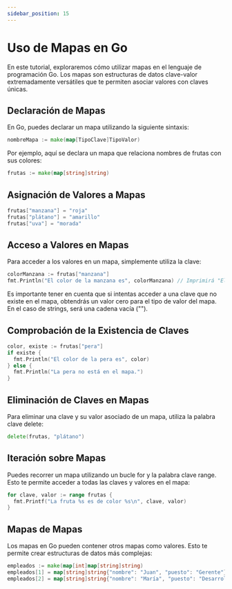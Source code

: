 ```yaml
---
sidebar_position: 15
---
```


# Uso de Mapas en Go

En este tutorial, exploraremos cómo utilizar mapas en el lenguaje de programación Go. Los mapas son estructuras de datos clave-valor extremadamente versátiles que te permiten asociar valores con claves únicas.

## Declaración de Mapas

En Go, puedes declarar un mapa utilizando la siguiente sintaxis:

```go
nombreMapa := make(map[TipoClave]TipoValor)
```

Por ejemplo, aquí se declara un mapa que relaciona nombres de frutas con sus colores:

```go
frutas := make(map[string]string)
```

## Asignación de Valores a Mapas

```go
frutas["manzana"] = "roja"
frutas["plátano"] = "amarillo"
frutas["uva"] = "morada"
```

## Acceso a Valores en Mapas

Para acceder a los valores en un mapa, simplemente utiliza la clave:

```go
colorManzana := frutas["manzana"]
fmt.Println("El color de la manzana es", colorManzana) // Imprimirá "El color de la manzana es roja"
```

Es importante tener en cuenta que si intentas acceder a una clave que no existe en el mapa, obtendrás un valor cero para el tipo de valor del mapa. En el caso de strings, será una cadena vacía ("").

## Comprobación de la Existencia de Claves

```go
color, existe := frutas["pera"]
if existe {
  fmt.Println("El color de la pera es", color)
} else {
  fmt.Println("La pera no está en el mapa.")
}
```

## Eliminación de Claves en Mapas

Para eliminar una clave y su valor asociado de un mapa, utiliza la palabra clave delete:

```go
delete(frutas, "plátano")
```

## Iteración sobre Mapas

Puedes recorrer un mapa utilizando un bucle for y la palabra clave range. Esto te permite acceder a todas las claves y valores en el mapa:

```go
for clave, valor := range frutas {
  fmt.Printf("La fruta %s es de color %s\n", clave, valor)
}
```

## Mapas de Mapas

Los mapas en Go pueden contener otros mapas como valores. Esto te permite crear estructuras de datos más complejas:

```go
empleados := make(map[int]map[string]string)
empleados[1] = map[string]string{"nombre": "Juan", "puesto": "Gerente"}
empleados[2] = map[string]string{"nombre": "María", "puesto": "Desarrollador"}
```
